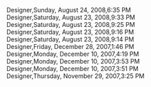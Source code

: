 ﻿Designer,Sunday, August 24, 2008,6:35 PM  Designer,Saturday, August 23, 2008,9:33 PM  Designer,Saturday, August 23, 2008,9:25 PM  Designer,Saturday, August 23, 2008,9:16 PM  Designer,Saturday, August 23, 2008,9:14 PM  Designer,Friday, December 28, 2007,1:46 PM  Designer,Monday, December 10, 2007,4:19 PM  Designer,Monday, December 10, 2007,3:53 PM  Designer,Monday, December 10, 2007,3:51 PM  Designer,Thursday, November 29, 2007,3:25 PM